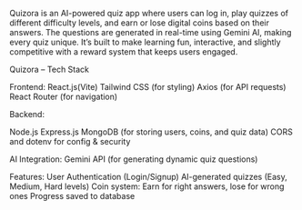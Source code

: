 Quizora is an AI-powered quiz app where users can log in, play quizzes of different difficulty levels, and earn or lose digital coins based on their answers. The questions are generated in real-time using Gemini AI, making every quiz unique. It’s built to make learning fun, interactive, and slightly competitive with a reward system that keeps users engaged.

Quizora – Tech Stack

Frontend:
React.js(Vite)
Tailwind CSS (for styling)
Axios (for API requests)
React Router (for navigation)

Backend:

Node.js
Express.js
MongoDB (for storing users, coins, and quiz data)
CORS and dotenv for config & security

AI Integration:
Gemini API (for generating dynamic quiz questions)

Features:
User Authentication (Login/Signup)
AI-generated quizzes (Easy, Medium, Hard levels)
Coin system: Earn for right answers, lose for wrong ones
Progress saved to database
